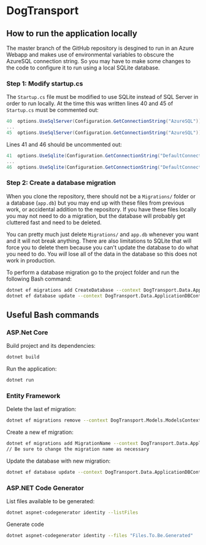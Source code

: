 # DogTransport

## How to run the application locally

The master branch of the GitHub repository is desgined to run in an Azure Webapp and makes use of environmental variables to obscure the AzureSQL connection string. So you may have to make some changes to the code to configure it to run using a local SQLite database.

### Step 1: Modify startup.cs

The `Startup.cs` file must be modified to use SQLite instead of SQL Server in order to run locally. At the time this was written lines 40 and 45 of `Startup.cs` must be commented out:

```c#
40  options.UseSqlServer(Configuration.GetConnectionString("AzureSQL")));  
...
45  options.UseSqlServer(Configuration.GetConnectionString("AzureSQL")));
```

Lines 41 and 46 should be uncommented out:
```c#
41  options.UseSqlite(Configuration.GetConnectionString("DefaultConnection")));
...
46  options.UseSqlite(Configuration.GetConnectionString("DefaultConnection")));
```

### Step 2: Create a database migration

When you clone the repository, there should not be a `Migrations/` folder or a database (`app.db`) but you may end up with these files from previous work, or accidental addition to the repository. If you have these files locally you may not need to do a migration, but the database will probably get cluttered fast and need to be deleted.

You can pretty much just delete `Migrations/` and `app.db` whenever you want and it will not break anything. There are also limitations to SQLite that will force you to delete them because you can't update the database to do what you need to do. You *will* lose all of the data in the database so this does not work in production.

To perform a database migration go to the project folder and run the following Bash command:
```bash
dotnet ef migrations add CreateDatabase --context DogTransport.Data.ApplicationDBContext
dotnet ef database update --context DogTransport.Data.ApplicationDBContext
```

## Useful Bash commands

### ASP.Net Core

Build project and its dependencies:
```bash
dotnet build
```

Run the application:
```bash
dotnet run
```

### Entity Framework

Delete the last ef migration:
```bash
dotnet ef migrations remove --context DogTransport.Models.ModelsContext
```

Create a new ef migration:
```bash
dotnet ef migrations add MigrationName --context DogTransport.Data.ApplicationDBContext
// Be sure to change the migration name as necessary
```

Update the database with new migration:
```bash
dotnet ef database update --context DogTransport.Data.ApplicationDBContext
```

### ASP.NET Code Generator

List files available to be generated:
```bash
dotnet aspnet-codegenerator identity --listFiles
```

Generate code
```bash
dotnet aspnet-codegenerator identity --files "Files.To.Be.Generated"
```
